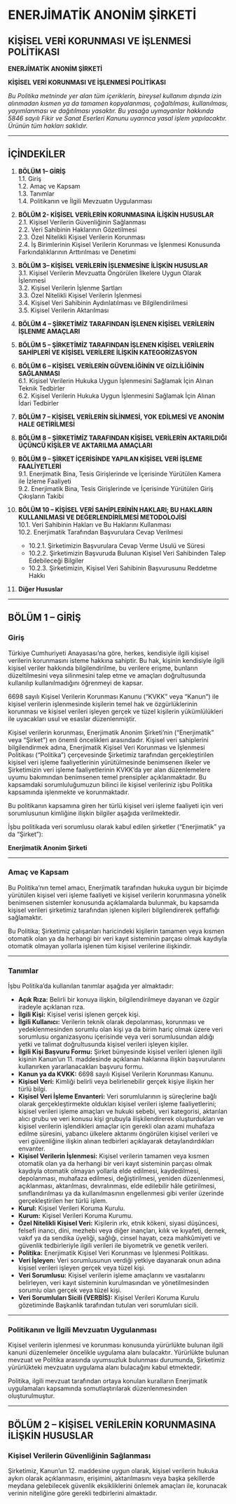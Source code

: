 # ENERJİMATİK ANONİM ŞİRKETİ

## KİŞİSEL VERİ KORUNMASI VE İŞLENMESİ POLİTİKASI

**ENERJİMATİK ANONİM ŞİRKETİ**

**KİŞİSEL VERİ KORUNMASI VE İŞLENMESİ POLİTİKASI**

*Bu Politika metninde yer alan tüm içeriklerin, bireysel kullanım dışında izin alınmadan kısmen ya da tamamen kopyalanması, çoğaltılması, kullanılması, yayımlanması ve dağıtılması yasaktır. Bu yasağa uymayanlar hakkında 5846 sayılı Fikir ve Sanat Eserleri Kanunu uyarınca yasal işlem yapılacaktır. Ürünün tüm hakları saklıdır.*

---

## İÇİNDEKİLER

1. **BÖLÜM 1– GİRİŞ**  
   1.1. Giriş  
   1.2. Amaç ve Kapsam  
   1.3. Tanımlar  
   1.4. Politikanın ve İlgili Mevzuatın Uygulanması  

2. **BÖLÜM 2- KİŞİSEL VERİLERİN KORUNMASINA İLİŞKİN HUSUSLAR**  
   2.1. Kişisel Verilerin Güvenliğinin Sağlanması  
   2.2. Veri Sahibinin Haklarının Gözetilmesi  
   2.3. Özel Nitelikli Kişisel Verilerin Korunması  
   2.4. İş Birimlerinin Kişisel Verilerin Korunması ve İşlenmesi Konusunda Farkındalıklarının Arttırılması ve Denetimi  

3. **BÖLÜM 3– KİŞİSEL VERİLERİN İŞLENMESİNE İLİŞKİN HUSUSLAR**  
   3.1. Kişisel Verilerin Mevzuatta Öngörülen İlkelere Uygun Olarak İşlenmesi  
   3.2. Kişisel Verilerin İşlenme Şartları  
   3.3. Özel Nitelikli Kişisel Verilerin İşlenmesi  
   3.4. Kişisel Veri Sahibinin Aydınlatılması ve Bilgilendirilmesi  
   3.5. Kişisel Verilerin Aktarılması  

4. **BÖLÜM 4 – ŞİRKETİMİZ TARAFINDAN İŞLENEN KİŞİSEL VERİLERİN İŞLENME AMAÇLARI**  

5. **BÖLÜM 5 – ŞİRKETİMİZ TARAFINDAN İŞLENEN KİŞİSEL VERİLERİN SAHİPLERİ VE KİŞİSEL VERİLERE İLİŞKİN KATEGORİZASYON**  

6. **BÖLÜM 6 – KİŞİSEL VERİLERİN GÜVENLİĞİNİN VE GİZLİLİĞİNİN SAĞLANMASI**  
   6.1. Kişisel Verilerin Hukuka Uygun İşlenmesini Sağlamak İçin Alınan Teknik Tedbirler  
   6.2. Kişisel Verilerin Hukuka Uygun İşlenmesini Sağlamak İçin Alınan İdari Tedbirler  

7. **BÖLÜM 7 – KİŞİSEL VERİLERİN SİLİNMESİ, YOK EDİLMESİ VE ANONİM HALE GETİRİLMESİ**  

8. **BÖLÜM 8 – ŞİRKETİMİZ TARAFINDAN KİŞİSEL VERİLERİN AKTARILDIĞI ÜÇÜNCÜ KİŞİLER VE AKTARILMA AMAÇLARI**  

9. **BÖLÜM 9 – ŞİRKET İÇERİSİNDE YAPILAN KİŞİSEL VERİ İŞLEME FAALİYETLERİ**  
   9.1. Enerjimatik Bina, Tesis Girişlerinde ve İçerisinde Yürütülen Kamera ile İzleme Faaliyeti  
   9.2. Enerjimatik Bina, Tesis Girişlerinde ve İçerisinde Yürütülen Giriş Çıkışların Takibi  

10. **BÖLÜM 10 – KİŞİSEL VERİ SAHİPLERİNİN HAKLARI; BU HAKLARIN KULLANILMASI VE DEĞERLENDİRİLMESİ METODOLOJİSİ**  
    10.1. Veri Sahibinin Hakları ve Bu Haklarını Kullanması  
    10.2. Enerjimatik Tarafından Başvurulara Cevap Verilmesi  
      - 10.2.1. Şirketimizin Başvurulara Cevap Verme Usulü ve Süresi  
      - 10.2.2. Şirketimizin Başvuruda Bulunan Kişisel Veri Sahibinden Talep Edebileceği Bilgiler  
      - 10.2.3. Şirketimizin, Kişisel Veri Sahibinin Başvurusunu Reddetme Hakkı  

11. **Diğer Hususlar**

---

## BÖLÜM 1 – GİRİŞ

### Giriş

Türkiye Cumhuriyeti Anayasası’na göre, herkes, kendisiyle ilgili kişisel verilerin korunmasını isteme hakkına sahiptir. Bu hak, kişinin kendisiyle ilgili kişisel veriler hakkında bilgilendirilme, bu verilere erişme, bunların düzeltilmesini veya silinmesini talep etme ve amaçları doğrultusunda kullanılıp kullanılmadığını öğrenmeyi de kapsar.

6698 sayılı Kişisel Verilerin Korunması Kanunu (“KVKK” veya “Kanun”) ile kişisel verilerin işlenmesinde kişilerin temel hak ve özgürlüklerinin korunması ve kişisel verileri işleyen gerçek ve tüzel kişilerin yükümlülükleri ile uyacakları usul ve esaslar düzenlenmiştir.

Kişisel verilerin korunması, Enerjimatik Anonim Şirketi’nin (“Enerjimatik” veya “Şirket”) en önemli öncelikleri arasındadır. Kişisel veri sahiplerini bilgilendirmek adına, Enerjimatik Kişisel Veri Korunması ve İşlenmesi Politikası (“Politika”) çerçevesinde Şirketimiz tarafından gerçekleştirilen kişisel veri işleme faaliyetlerinin yürütülmesinde benimsenen ilkeler ve Şirketimizin veri işleme faaliyetlerinin KVKK’da yer alan düzenlemelere uyumu bakımından benimsenen temel prensipler açıklanmaktadır. Bu kapsamdaki sorumluluğumuzun bilinci ile kişisel verileriniz işbu Politika kapsamında işlenmekte ve korunmaktadır.

Bu politikanın kapsamına giren her türlü kişisel veri işleme faaliyeti için veri sorumlusunun kimliğine ilişkin bilgiler aşağıda verilmektedir.

İşbu politikada veri sorumlusu olarak kabul edilen şirketler (“Enerjimatik” ya da “Şirket”): 

**Enerjimatik Anonim Şirketi**

---

### Amaç ve Kapsam

Bu Politika’nın temel amacı, Enerjimatik tarafından hukuka uygun bir biçimde yürütülen kişisel veri işleme faaliyeti ve kişisel verilerin korunmasına yönelik benimsenen sistemler konusunda açıklamalarda bulunmak, bu kapsamda kişisel verileri şirketimiz tarafından işlenen kişileri bilgilendirerek şeffaflığı sağlamaktır.

Bu Politika; Şirketimiz çalışanları haricindeki kişilerin tamamen veya kısmen otomatik olan ya da herhangi bir veri kayıt sisteminin parçası olmak kaydıyla otomatik olmayan yollarla işlenen tüm kişisel verilerine ilişkindir.

---

### Tanımlar

İşbu Politika’da kullanılan tanımlar aşağıda yer almaktadır:

- **Açık Rıza:** Belirli bir konuya ilişkin, bilgilendirilmeye dayanan ve özgür iradeyle açıklanan rıza.
- **İlgili Kişi:** Kişisel verisi işlenen gerçek kişi.
- **İlgili Kullanıcı:** Verilerin teknik olarak depolanması, korunması ve yedeklenmesinden sorumlu olan kişi ya da birim hariç olmak üzere veri sorumlusu organizasyonu içerisinde veya veri sorumlusundan aldığı yetki ve talimat doğrultusunda kişisel verileri işleyen kişiler.
- **İlgili Kişi Başvuru Formu:** Şirket bünyesinde kişisel verileri işlenen ilgili kişinin Kanun’un 11. maddesinde açıklanan haklarına ilişkin başvurularını kullanırken yararlanacakları başvuru formu.
- **Kanun ya da KVKK:** 6698 sayılı Kişisel Verilerin Korunması Kanunu.
- **Kişisel Veri:** Kimliği belirli veya belirlenebilir gerçek kişiye ilişkin her türlü bilgi.
- **Kişisel Veri İşleme Envanteri:** Veri sorumlularının iş süreçlerine bağlı olarak gerçekleştirmekte oldukları kişisel verileri işleme faaliyetlerini; kişisel verileri işleme amaçları ve hukuki sebebi, veri kategorisi, aktarılan alıcı grubu ve veri konusu kişi grubuyla ilişkilendirerek oluşturdukları ve kişisel verilerin işlendikleri amaçlar için gerekli olan azami muhafaza edilme süresini, yabancı ülkelere aktarımı öngörülen kişisel verileri ve veri güvenliğine ilişkin alınan tedbirleri açıklayarak detaylandırdıkları envanter.
- **Kişisel Verilerin İşlenmesi:** Kişisel verilerin tamamen veya kısmen otomatik olan ya da herhangi bir veri kayıt sisteminin parçası olmak kaydıyla otomatik olmayan yollarla elde edilmesi, kaydedilmesi, depolanması, muhafaza edilmesi, değiştirilmesi, yeniden düzenlenmesi, açıklanması, aktarılması, devralınması, elde edilebilir hâle getirilmesi, sınıflandırılması ya da kullanılmasının engellenmesi gibi veriler üzerinde gerçekleştirilen her türlü işlem.
- **Kurul:** Kişisel Verileri Koruma Kurulu.
- **Kurum:** Kişisel Verileri Koruma Kurumu.
- **Özel Nitelikli Kişisel Veri:** Kişilerin ırkı, etnik kökeni, siyasi düşüncesi, felsefi inancı, dini, mezhebi veya diğer inançları, kılık ve kıyafeti, dernek, vakıf ya da sendika üyeliği, sağlığı, cinsel hayatı, ceza mahkûmiyeti ve güvenlik tedbirleriyle ilgili verileri ile biyometrik ve genetik verileri.
- **Politika:** Enerjimatik Kişisel Veri Korunması ve İşlenmesi Politikası.
- **Veri İşleyen:** Veri sorumlusunun verdiği yetkiye dayanarak onun adına kişisel verileri işleyen gerçek veya tüzel kişi.
- **Veri Sorumlusu:** Kişisel verilerin işleme amaçlarını ve vasıtalarını belirleyen, veri kayıt sisteminin kurulmasından ve yönetilmesinden sorumlu olan gerçek veya tüzel kişi.
- **Veri Sorumluları Sicili (VERBİS):** Kişisel Verileri Koruma Kurulu gözetiminde Başkanlık tarafından tutulan veri sorumluları sicili.

---

### Politikanın ve İlgili Mevzuatın Uygulanması

Kişisel verilerin işlenmesi ve korunması konusunda yürürlükte bulunan ilgili kanuni düzenlemeler öncelikle uygulama alanı bulacaktır. Yürürlükte bulunan mevzuat ve Politika arasında uyumsuzluk bulunması durumunda, Şirketimiz yürürlükteki mevzuatın uygulama alanı bulacağını kabul etmektedir.

Politika, ilgili mevzuat tarafından ortaya konulan kuralların Enerjimatik uygulamaları kapsamında somutlaştırılarak düzenlenmesinden oluşturulmuştur.

---

## BÖLÜM 2 – KİŞİSEL VERİLERİN KORUNMASINA İLİŞKİN HUSUSLAR

### Kişisel Verilerin Güvenliğinin Sağlanması

Şirketimiz, Kanun’un 12. maddesine uygun olarak, kişisel verilerin hukuka aykırı olarak açıklanmasını, erişimini, aktarılmasını veya başka şekillerde meydana gelebilecek güvenlik eksikliklerini önlemek amaçları ile, korunacak verinin niteliğine göre gerekli tedbirlerini almaktadır.
